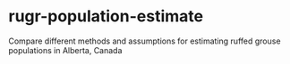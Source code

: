 # rugr-population-estimate 

Compare different methods and assumptions for estimating ruffed grouse populations in Alberta, Canada
